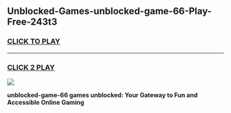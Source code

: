 
## Unblocked-Games-unblocked-game-66-Play-Free-243t3
<h3>
<a href="https://premium76.site?title=unblocked-game-66&ref=10A">CLICK TO PLAY</a></h3>
<hr>

<h3>
<a href="https://premium76.site?title=unblocked-game-66&ref=10A">CLICK 2 PLAY</a>
  
</h3>

<a href="https://premium76.site?title=unblocked-game-66&ref=10A"><img src="https://clearcache.store/games.png"></a>


**unblocked-game-66 games unblocked: Your Gateway to Fun and Accessible Online Gaming**
